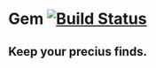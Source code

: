 # Gem	[![Build Status](https://travis-ci.com/cserdean/Gem.svg?token=5qspp1x69v4UUdGvLPuv&branch=master)](https://travis-ci.com/cserdean/Gem)
## Keep your precius finds.